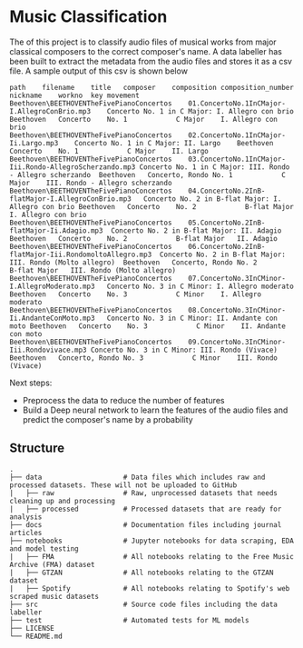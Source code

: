 # Music Classification

The of this project is to classify audio files of musical works from major classical composers to the correct composer's name. A data labeller has been built to extract the metadata from the audio files and stores it as a csv file. A sample output of this csv is shown below
```csv
path	filename	title	composer	composition	composition_number	nickname	workno	key	movement
Beethoven\BEETHOVENTheFivePianoConcertos	01.ConcertoNo.1InCMajor-I.AllegroConBrio.mp3	Concerto No. 1 in C Major: I. Allegro con brio	Beethoven	Concerto	No. 1			 C Major	I. Allegro con brio
Beethoven\BEETHOVENTheFivePianoConcertos	02.ConcertoNo.1InCMajor-Ii.Largo.mp3	Concerto No. 1 in C Major: II. Largo	Beethoven	Concerto	No. 1			 C Major	II. Largo
Beethoven\BEETHOVENTheFivePianoConcertos	03.ConcertoNo.1InCMajor-Iii.Rondo-AllegroScherzando.mp3	Concerto No. 1 in C Major: III. Rondo - Allegro scherzando	Beethoven	Concerto, Rondo	No. 1			 C Major	III. Rondo - Allegro scherzando
Beethoven\BEETHOVENTheFivePianoConcertos	04.ConcertoNo.2InB-flatMajor-I.AllegroConBrio.mp3	Concerto No. 2 in B-flat Major: I. Allegro con brio	Beethoven	Concerto	No. 2			 B-flat Major	I. Allegro con brio
Beethoven\BEETHOVENTheFivePianoConcertos	05.ConcertoNo.2InB-flatMajor-Ii.Adagio.mp3	Concerto No. 2 in B-flat Major: II. Adagio	Beethoven	Concerto	No. 2			 B-flat Major	II. Adagio
Beethoven\BEETHOVENTheFivePianoConcertos	06.ConcertoNo.2InB-flatMajor-Iii.RondomoltoAllegro.mp3	Concerto No. 2 in B-flat Major: III. Rondo (Molto allegro)	Beethoven	Concerto, Rondo	No. 2			 B-flat Major	III. Rondo (Molto allegro)
Beethoven\BEETHOVENTheFivePianoConcertos	07.ConcertoNo.3InCMinor-I.AllegroModerato.mp3	Concerto No. 3 in C Minor: I. Allegro moderato	Beethoven	Concerto	No. 3			 C Minor	I. Allegro moderato
Beethoven\BEETHOVENTheFivePianoConcertos	08.ConcertoNo.3InCMinor-Ii.AndanteConMoto.mp3	Concerto No. 3 in C Minor: II. Andante con moto	Beethoven	Concerto	No. 3			 C Minor	II. Andante con moto
Beethoven\BEETHOVENTheFivePianoConcertos	09.ConcertoNo.3InCMinor-Iii.Rondovivace.mp3	Concerto No. 3 in C Minor: III. Rondo (Vivace)	Beethoven	Concerto, Rondo	No. 3			 C Minor	III. Rondo (Vivace)
```

Next steps:
- Preprocess the data to reduce the number of features
- Build a Deep neural network to learn the features of the audio files and predict the composer's name by a probability

## Structure 
    .
    ├── data                    # Data files which includes raw and processed datasets. These will not be uploaded to GitHub
    |   ├── raw                 # Raw, unprocessed datasets that needs cleaning up and processing
    |   ├── processed           # Processed datasets that are ready for analysis
    ├── docs                    # Documentation files including journal articles
    ├── notebooks               # Jupyter notebooks for data scraping, EDA and model testing
    |   ├── FMA                 # All notebooks relating to the Free Music Archive (FMA) dataset
    |   ├── GTZAN               # All notebooks relating to the GTZAN dataset
    |   ├── Spotify             # All notebooks relating to Spotify's web scraped music datasets
    ├── src                     # Source code files including the data labeller
    ├── test                    # Automated tests for ML models
    ├── LICENSE
    └── README.md
